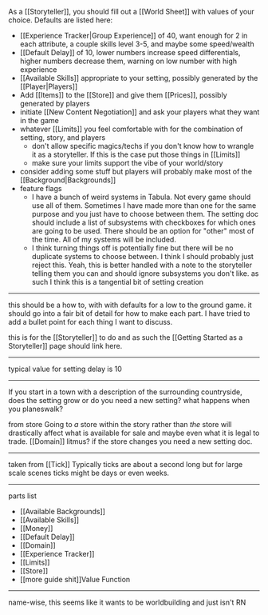As a [[Storyteller]], you should fill out a [[World Sheet]] with values of your choice. Defaults are listed here:
- [[Experience Tracker|Group Experience]] of 40, want enough for 2 in each attribute, a couple skills level 3-5, and maybe some speed/wealth
- [[Default Delay]] of 10, lower numbers increase speed differentials, higher numbers decrease them, warning on low number with high experience
- [[Available Skills]] appropriate to your setting, possibly generated by the [[Player|Players]]
- Add [[Items]] to the [[Store]] and give them [[Prices]], possibly generated by players
- initiate [[New Content Negotiation]] and ask your players what they want in the game
- whatever [[Limits]] you feel comfortable with for the combination of setting, story, and players
	- don't allow specific magics/techs if you don't know how to wrangle it as a storyteller. If this is the case put those things in [[Limits]]
	- make sure your limits support the vibe of your world/story
- consider adding some stuff but players will probably make most of the [[Background|Backgrounds]]
- feature flags
	- I have a bunch of weird systems in Tabula. Not every game should use all of them. Sometimes I have made more than one for the same purpose and you just have to choose between them. The setting doc should include a list of subsystems with checkboxes for which ones are going to be used. There should be an option for "other" most of the time. All of my systems will be included.
	- I think turning things off is potentially fine but there will be no duplicate systems to choose between. I think I should probably just reject this. Yeah, this is better handled with a note to the storyteller telling them you can and should ignore subsystems you don't like. as such I think this is a tangential bit of setting creation

---

this should be a how to, with with defaults for a low to the ground game. it should go into a fair bit of detail for how to make each part. I have tried to add a bullet point for each thing I want to discuss.

this is for the [[Storyteller]] to do and as such the [[Getting Started as a Storyteller]] page should link here.

---

typical value for setting delay is 10

---

If you start in a town with a description of the surrounding countryside, does the setting grow or do you need a new setting? what happens when you planeswalk?

from store
Going to _a_ store within the story rather than _the_ store will drastically affect what is available for sale and maybe even what it is legal to trade. [[Domain]] litmus? if the store changes you need a new setting doc.

---

taken from [[Tick]]
Typically ticks are about a second long but for large scale scenes ticks might be days or even weeks.

---

parts list
- [[Available Backgrounds]]
- [[Available Skills]]
- [[Money]]
- [[Default Delay]]
- [[Domain]]
- [[Experience Tracker]]
- [[Limits]]
- [[Store]]
- [[more guide shit]]Value Function

---

name-wise, this seems like it wants to be worldbuilding and just isn't RN
